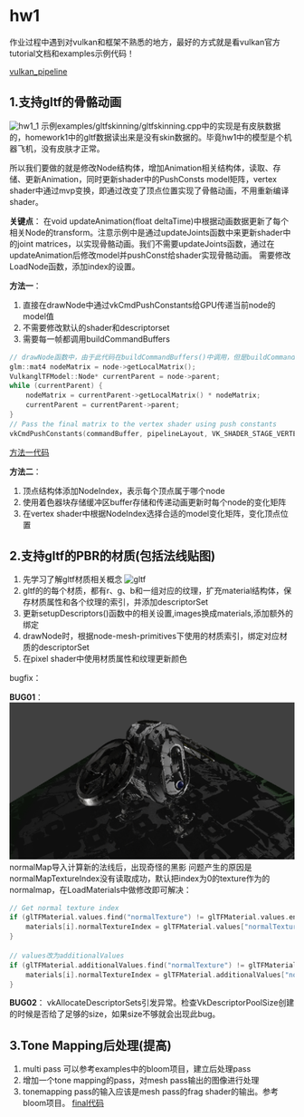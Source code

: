 # hw1

作业过程中遇到对vulkan和框架不熟悉的地方，最好的方式就是看vulkan官方tutorial文档和examples示例代码！

[vulkan_pipeline](../vulkan_pipeline/vulkan_pipeline.md)

## 1.支持gltf的骨骼动画

![hw1_1](img/hw1_1.gif)
示例examples/gltfskinning/gltfskinning.cpp中的实现是有皮肤数据的，homework1中的gltf数据读出来是没有skin数据的。毕竟hw1中的模型是个机器飞机，没有皮肤才正常。

所以我们要做的就是修改Node结构体，增加Animation相关结构体，读取、存储、更新Animation，同时更新shader中的PushConsts model矩阵，vertex shader中通过mvp变换，即通过改变了顶点位置实现了骨骼动画，不用重新编译shader。

**关键点**：
在void updateAnimation(float deltaTime)中根据动画数据更新了每个相关Node的transform。注意示例中是通过updateJoints函数中来更新shader中的joint matrices，以实现骨骼动画。我们不需要updateJoints函数，通过在updateAnimation后修改model并pushConst给shader实现骨骼动画。
需要修改LoadNode函数，添加index的设置。

**方法一**：

1. 直接在drawNode中通过vkCmdPushConstants给GPU传递当前node的model值
2. 不需要修改默认的shader和descriptorset
3. 需要每一帧都调用buildCommandBuffers

```c++
// drawNode函数中，由于此代码在buildCommandBuffers()中调用，但是buildCommandBuffers并不会没帧调用，需要自行修改
glm::mat4 nodeMatrix = node->getLocalMatrix();
VulkanglTFModel::Node* currentParent = node->parent;
while (currentParent) {
    nodeMatrix = currentParent->getLocalMatrix() * nodeMatrix;
    currentParent = currentParent->parent;
}
// Pass the final matrix to the vertex shader using push constants
vkCmdPushConstants(commandBuffer, pipelineLayout, VK_SHADER_STAGE_VERTEX_BIT, 0, sizeof(glm::mat4), &nodeMatrix);
```

[方法一代码](hw1history/homework1_1.cpp)

**方法二**：

1. 顶点结构体添加NodeIndex，表示每个顶点属于哪个node
2. 使用着色器块存储缓冲区buffer存储和传递动画更新时每个node的变化矩阵
3. 在vertex shader中根据NodeIndex选择合适的model变化矩阵，变化顶点位置

## 2.支持gltf的PBR的材质(包括法线贴图)

1. 先学习了解gltf材质相关概念
   ![gltf](../vulkan_pipeline/img/gltfOverview-2.0.0b.png)
2. gltf的的每个材质，都有r、g、b和一组对应的纹理，扩充material结构体，保存材质属性和各个纹理的索引，并添加descriptorSet
3. 更新setupDescriptors()函数中的相关设置,images换成materials,添加额外的绑定
4. drawNode时，根据node-mesh-primitives下使用的材质索引，绑定对应材质的descriptorSet
5. 在pixel shader中使用材质属性和纹理更新颜色

bugfix：

**BUG01**：
![bug1](hw1_img/hw1_2023-05-26-11-25-55.png)
normalMap导入计算新的法线后，出现奇怪的黑影
问题产生的原因是normalMapTextureIndex没有读取成功，默认把index为0的texture作为的normalmap，在LoadMaterials中做修改即可解决：
```c++
// Get normal texture index
if (glTFMaterial.values.find("normalTexture") != glTFMaterial.values.end()) {
    materials[i].normalTextureIndex = glTFMaterial.values["normalTexture"].TextureIndex();
}

// values改为additionalValues
if (glTFMaterial.additionalValues.find("normalTexture") != glTFMaterial.additionalValues.end()) {
    materials[i].normalTextureIndex = glTFMaterial.additionalValues["normalTexture"].TextureIndex();
}
```

**BUG02**：
vkAllocateDescriptorSets引发异常。检查VkDescriptorPoolSize创建的时候是否给了足够的size，如果size不够就会出现此bug。

## 3.Tone Mapping后处理(提高)

1. multi pass 可以参考examples中的bloom项目，建立后处理pass
2. 增加一个tone mapping的pass，对mesh pass输出的图像进行处理
3. tonemapping pass的输入应该是mesh pass的frag shader的输出。参考bloom项目。
[final代码](hw1history/homework1_3.cpp)
